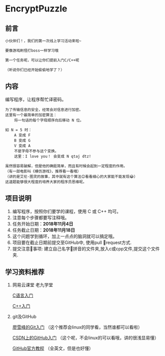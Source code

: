 # EncryptPuzzle

## 前言

    小伙伴们！，我们的第一次线上学习活动来啦~

    要像游戏刷怪打boss一样学习哦

    第一个任务呢，可以让你们提前入门C/C++呢

    （听说你们已经开始偷偷地学了？）



## 内容


编写程序，让程序帮忙译密码。
    
    为了传输信息的安全，经常会对信息进行加密。
    这里有一个最简单的加密算法：
        将一句话的每个字母顺序向后移动 N 位。
    
    如 N = 5 时：
        A 变成 F
        B 变成 G
        V 变成 A
        不是字母不参与这个变换。
        这里：I love you！ 会变成 N qtaj dtz!

    虽然很容易破解，但是他的确挺简单，而且有时候会起到一定程度的作用。
    （有一部电影叫《模仿游戏》，推荐看一看哦）
    （讲的是艾伦·图灵的故事，其中就有这个算法😊看看细心的大家能不能发现😂）
    这道题能够很大程度的培养大家的程序员思维呢。

## 项目说明

1. 编写程序，按照你们要学的课程，使用 C 或 C++ 均可。
2. 注意每个步骤都要写注释哦。
3. 任务开始日期：**2018年11月4日**
4. 任务截止日期：**2018年11月18日**
5. 这个问题学到循环，加上一点点的脑洞就可以搞定哦。
6. 项目要在截止日期前提交至GitHub中, 使用pull request方式.
7. 提交注意事项: 建立自己名字拼音的文件夹,放入c或cpp文件,提交这个文件夹.


## 学习资料推荐

1. 网易云课堂  老九学堂

    [C语言入门](https://study.163.com/course/courseMain.htm?courseId=1003425004)
    
    [C++入门](https://study.163.com/course/courseMain.htm?courseId=1003701011)

2. git及GitHub 
    
    [廖雪峰的Git入门](https://www.liaoxuefeng.com/wiki/0013739516305929606dd18361248578c67b8067c8c017b000)
    （这个推荐会linux的同学看，当然谁都可以看啦）

    [CSDN上的GitHub入门](https://blog.csdn.net/qq_35246620/article/details/66973794)
    （这个呢，不会linux的可以看哦，讲的很浅显易懂）

    [GitHub官方教程](https://guides.github.com/activities/hello-world/)
    （全英文，但是也好懂）
